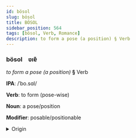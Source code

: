 ```yaml
---
id: bösol
slug: bösol
title: BÖSOL
sidebar_position: 564
tags: [bösol, Verb, Romance]
description: to form a pose (a position) § Verb
---
```


### bösol&emsp;<span kind="abugida">ʋıɐ͊</span>

*to form a pose (a position)* **§** Verb

**IPA**: /ˈbo.sɑl/

**Verb**: to form (pose-wise)

**Noun**: a pose/position

**Modifier**: posable/positionable

<details>
    <summary>Origin</summary>
    Spanish posar [poˈsaɾ]<br/>
    <em>Romance Language Family</em>
</details>